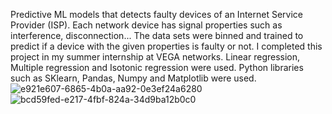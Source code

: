 Predictive ML models that detects faulty devices of an Internet Service Provider (ISP). Each network device has signal properties such as interference, disconnection...
The data sets were binned and trained to predict if a device with the given properties is faulty or not. I completed this project in my summer internship at VEGA networks.
Linear regression, Multiple regression and Isotonic regression were used. Python libraries such as SKlearn, Pandas, Numpy and Matplotlib were used.
![e921e607-6865-4b0a-aa92-0e3ef24a6280](https://github.com/user-attachments/assets/a6f26c31-9fec-41c6-9927-1b7f86a9d6da)
![bcd59fed-e217-4fbf-824a-34d9ba12b0c0](https://github.com/user-attachments/assets/dadf7c45-6b18-443c-9c94-244cde91268d)
